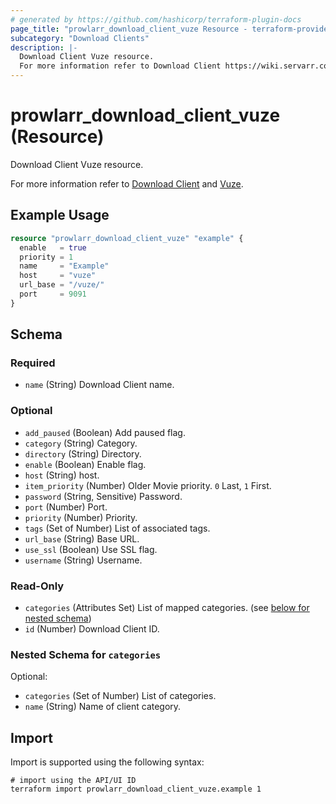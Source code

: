 ```yaml
---
# generated by https://github.com/hashicorp/terraform-plugin-docs
page_title: "prowlarr_download_client_vuze Resource - terraform-provider-prowlarr"
subcategory: "Download Clients"
description: |-
  Download Client Vuze resource.
  For more information refer to Download Client https://wiki.servarr.com/prowlarr/settings#download-clients and Vuze https://wiki.servarr.com/prowlarr/supported#vuze.
---
```


# prowlarr_download_client_vuze (Resource)

<!-- subcategory:Download Clients -->Download Client Vuze resource.
For more information refer to [Download Client](https://wiki.servarr.com/prowlarr/settings#download-clients) and [Vuze](https://wiki.servarr.com/prowlarr/supported#vuze).

## Example Usage

```terraform
resource "prowlarr_download_client_vuze" "example" {
  enable   = true
  priority = 1
  name     = "Example"
  host     = "vuze"
  url_base = "/vuze/"
  port     = 9091
}
```

<!-- schema generated by tfplugindocs -->
## Schema

### Required

- `name` (String) Download Client name.

### Optional

- `add_paused` (Boolean) Add paused flag.
- `category` (String) Category.
- `directory` (String) Directory.
- `enable` (Boolean) Enable flag.
- `host` (String) host.
- `item_priority` (Number) Older Movie priority. `0` Last, `1` First.
- `password` (String, Sensitive) Password.
- `port` (Number) Port.
- `priority` (Number) Priority.
- `tags` (Set of Number) List of associated tags.
- `url_base` (String) Base URL.
- `use_ssl` (Boolean) Use SSL flag.
- `username` (String) Username.

### Read-Only

- `categories` (Attributes Set) List of mapped categories. (see [below for nested schema](#nestedatt--categories))
- `id` (Number) Download Client ID.

<a id="nestedatt--categories"></a>
### Nested Schema for `categories`

Optional:

- `categories` (Set of Number) List of categories.
- `name` (String) Name of client category.

## Import

Import is supported using the following syntax:

```shell
# import using the API/UI ID
terraform import prowlarr_download_client_vuze.example 1
```
